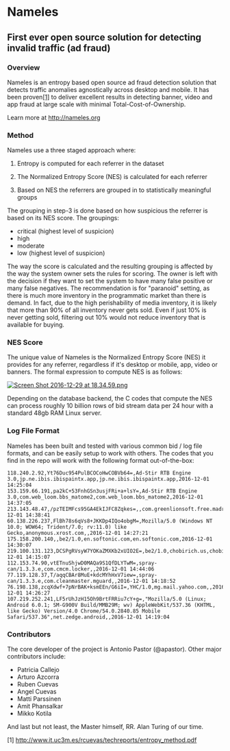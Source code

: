 # Nameles
## First ever open source solution for detecting invalid traffic (ad fraud)

### Overview

Nameles is an entropy based open source ad fraud detection solution that detects traffic anomalies agnostically across desktop and mobile. It has been proven[[1]](http://www.it.uc3m.es/rcuevas/techreports/entropy_method.pdf) to deliver excellent results in detecting banner, video and app fraud at large scale with minimal Total-Cost-of-Ownership.

Learn more at http://nameles.org

### Method 

Nameles use a three staged approach where: 

1) Entropy is computed for each referrer in the dataset

2) The Normalized Entropy Score (NES) is calculated for each referrer

3) Based on NES the referrers are grouped in to statistically meaningful groups

The grouping in step-3 is done based on how suspicious the referrer is based on its NES score. The groupings: 

- critical (highest level of suspicion)
- high
- moderate
- low (highest level of suspicion)

The way the score is calculated and the resulting grouping is affected by the way the system owner sets the rules for scoring. The owner is left with the decision if they want to set the system to have many false positive or many false negatives. The recommendation is for "paranoid" setting, as there is much more inventory in the programmatic market than there is demand. In fact, due to the high perishability of media inventory, it is likely that more than 90% of all inventory never gets sold. Even if just 10% is never getting sold, filtering out 10% would not reduce inventory that is available for buying.  

### NES Score 

The unique value of Nameles is the Normalized Entropy Score (NES) it provides for any referrer, regardless if it's desktop or mobile, app, video or banners. The formal expression to compute NES is as follows:

[![Screen Shot 2016-12-29 at 18.34.59.png](https://s23.postimg.org/noboa25fv/Screen_Shot_2016_12_29_at_18_34_59.png)](https://postimg.org/image/vh2c21bev/)

Depending on the database backend, the C codes that compute the NES can process roughly 10 billion rows of bid stream data per 24 hour with a standard 48gb RAM Linux server. 

### Log File Format 

Nameles has been built and tested with various common bid / log file formats, and can be easily setup to work with others. The codes that you find in the repo will work with the following format out-of-the-box:

    118.240.2.92,Yt76Duc954PulBCOCoHwCOBVb64=,Ad-Stir RTB Engine 3.0,jp.ne.ibis.ibispaintx.app,jp.ne.ibis.ibispaintx.app,2016-12-01 14:25:04
    153.159.66.191,pa2kC+53FnhGSn3usjFRi+a+lsY=,Ad-Stir RTB Engine 3.0,com.web_loom.bbs_matome2,com.web_loom.bbs_matome2,2016-12-01 14:37:05
    213.143.48.47,/pzTEIMFcs95GA4EkIJFC8Zqkes=,,com.greenlionsoft.free.madrid,madrid.free.greenlionsoft.com,2016-12-01 14:38:41
    60.138.226.237,FlBh78s6qVs8+JKKDp4IQo4obgM=,Mozilla/5.0 (Windows NT 10.0; WOW64; Trident/7.0; rv:11.0) like Gecko,anonymous.xrost.com,,2016-12-01 14:27:21
    175.158.200.140,,be2/1.0,en.softonic.com,en.softonic.com,2016-12-01 14:30:07
    219.100.131.123,DCSPgRVsyW7YOKaZMXKb2xUIO2E=,be2/1.0,chobirich.us,chobirich.us,2016-12-01 14:15:07
    112.153.74.90,vtETnuShjwD0MAQa9S1QfDLYTwM=,spray-can/1.3.3.e,com.cmcm.locker,,2016-12-01 14:44:06
    77.119.128.37,T/aqqCBAr8MuE+kdcMYhHxV7iew=,spray-can/1.3.3.e,com.cleanmaster.mguard,,2016-12-01 14:18:52
    76.198.138,zcqXdwf+7pNrBAK+ksmEEn/G6iI=,YHC/1.0,mg.mail.yahoo.com,,2016-12-01 14:26:27
    107.219.252.241,LF5rUhJzH15Oh9BrtFRRiu7cY+g=,"Mozilla/5.0 (Linux; Android 6.0.1; SM-G900V Build/MMB29M; wv) AppleWebKit/537.36 (KHTML, like Gecko) Version/4.0 Chrome/54.0.2840.85 Mobile Safari/537.36",net.zedge.android,,2016-12-01 14:19:04

### Contributors

The core developer of the project is Antonio Pastor (@apastor). Other major contributors include:

- Patricia Callejo
- Arturo Azcorra
- Ruben Cuevas
- Angel Cuevas
- Matti Parssinen
- Amit Phansalkar
- Mikko Kotila

And last but not least, the Master himself, RR. Alan Turing of our time.

[1] http://www.it.uc3m.es/rcuevas/techreports/entropy_method.pdf
